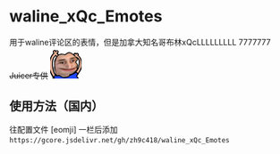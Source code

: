 # waline_xQc_Emotes
用于waline评论区的表情，但是加拿大知名哥布林xQcLLLLLLLLL 7777777
~~Juicer专供~~ ![H](xqcH.png)

## 使用方法（国内）
往配置文件 \[eomji\] 一栏后添加  
```https://gcore.jsdelivr.net/gh/zh9c418/waline_xQc_Emotes```
